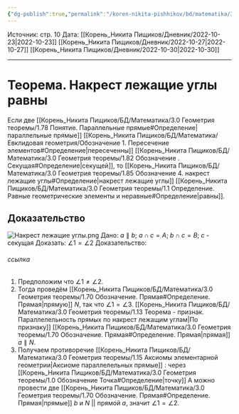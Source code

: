 ```yaml
---
{"dg-publish":true,"permalink":"/koren-nikita-pishhikov/bd/matematika/3-0-geometriya-teoremy/1-17-teorema-svojstvo-esli-pryamye-parallelny-nakrest-lezhashhie-ugly-ravny/"}
---
```


Источник: стр. 10
Дата: [[Корень_Никита Пищиков/Дневник/2022-10-23\|2022-10-23]] [[Корень_Никита Пищиков/Дневник/2022-10-27\|2022-10-27]] [[Корень_Никита Пищиков/Дневник/2022-10-30\|2022-10-30]]
___
# Теорема. Накрест лежащие углы равны
Если две [[Корень_Никита Пищиков/БД/Математика/3.0 Геометрия теоремы/1.78 Понятие. Параллельные прямые#Определение\|параллельные прямые]] [[Корень_Никита Пищиков/БД/Математика/Евклидовая геометрия/Обозначение 1. Пересечение элементов#Определение\|пересеченны]] [[Корень_Никита Пищиков/БД/Математика/3.0 Геометрия теоремы/1.82 Обозначение . Секущая#Определение\|секущей]], то [[Корень_Никита Пищиков/БД/Математика/3.0 Геометрия теоремы/1.85 Обозначение 4. накрест лежащие углы#Определение\|накрест лежащие углы]] [[Корень_Никита Пищиков/БД/Математика/3.0 Геометрия теоремы/1.1 Определение. Равные геометрические элементы и неравные#Определение\|равны]].
## Доказательство
![Накрест лежащие углы.png](/img/user/%D0%9A%D0%BE%D1%80%D0%B5%D0%BD%D1%8C_%D0%9D%D0%B8%D0%BA%D0%B8%D1%82%D0%B0%20%D0%9F%D0%B8%D1%89%D0%B8%D0%BA%D0%BE%D0%B2/%D0%92%D0%BB%D0%BE%D0%B6%D0%B5%D0%BD%D0%B8%D1%8F/%D0%A0%D0%B8%D1%81%D1%83%D0%BD%D0%BA%D0%B8/%D0%9D%D0%B0%D0%BA%D1%80%D0%B5%D1%81%D1%82%20%D0%BB%D0%B5%D0%B6%D0%B0%D1%89%D0%B8%D0%B5%20%D1%83%D0%B3%D0%BB%D1%8B.png)
Дано: $a \parallel b$; $a \cap c = A$; $b \cap c = B$; $c$ - секущая
Доказать: $\angle 1 = \angle 2$
Доказательство:
###### ссылка
1) Предположим что $\angle 1 \neq \angle 2$.
2) Тогда проведём [[Корень_Никита Пищиков/БД/Математика/3.0 Геометрия теоремы/1.70 Обозначение. Прямая#Определение. Прямая\|прямую]] $N$, так что $\angle 1 = \angle 3$. [[Корень_Никита Пищиков/БД/Математика/3.0 Геометрия теоремы/1.13 Теорема - признак. Параллелельность прямых по накрест лежащим углам\|По признаку]] [[Корень_Никита Пищиков/БД/Математика/3.0 Геометрия теоремы/1.70 Обозначение. Прямая#Определение. Прямая\|прямая]] $a \parallel N$.
3) Получаем противоречие [[Корень_Никита Пищиков/БД/Математика/3.0 Геометрия теоремы/1.15 Аксиомы элементарной геометрии\|Аксиоме параллелельных прямые]] : через [[Корень_Никита Пищиков/БД/Математика/3.0 Геометрия теоремы/1.0 Обозначение Точка#Определение\|точку]] A можно провести две [[Корень_Никита Пищиков/БД/Математика/3.0 Геометрия теоремы/1.70 Обозначение. Прямая#Определение. Прямая\|прямые]] $b$ и $N$ || прямой $а$, значит $\angle 1 = \angle 2$.